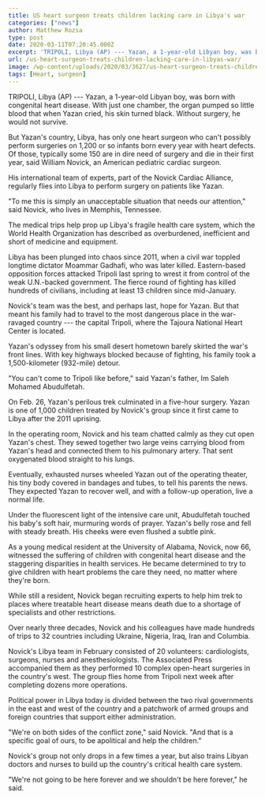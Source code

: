 ```yaml
---
title: US heart surgeon treats children lacking care in Libya's war
categories: ["news"]
author: Matthew Rozsa
type: post
date: 2020-03-11T07:20:45.000Z
excerpt: 'TRIPOLI, Libya (AP) --- Yazan, a 1-year-old Libyan boy, was born with congenital heart disease. With just one chamber, the organ pumped so little blood that when Yazan cried, his skin turned black. Without surgery, he would not survive.But Yazan''s country, Libya, has only one heart surgeon who can''t possibly perform surgeries on 1,200 or&hellip;'
url: /us-heart-surgeon-treats-children-lacking-care-in-libyas-war/
image: /wp-content/uploads/2020/03/3627/us-heart-surgeon-treats-children-lacking-care-in-libyas-war.jpg
tags: [Heart, surgeon]
---
```


TRIPOLI, Libya (AP) --- Yazan, a 1-year-old Libyan boy, was born with congenital heart disease. With just one chamber, the organ pumped so little blood that when Yazan cried, his skin turned black. Without surgery, he would not survive.

But Yazan's country, Libya, has only one heart surgeon who can't possibly perform surgeries on 1,200 or so infants born every year with heart defects. Of those, typically some 150 are in dire need of surgery and die in their first year, said William Novick, an American pediatric cardiac surgeon.

His international team of experts, part of the Novick Cardiac Alliance, regularly flies into Libya to perform surgery on patients like Yazan.

"To me this is simply an unacceptable situation that needs our attention," said Novick, who lives in Memphis, Tennessee.

The medical trips help prop up Libya's fragile health care system, which the World Health Organization has described as overburdened, inefficient and short of medicine and equipment.

Libya has been plunged into chaos since 2011, when a civil war toppled longtime dictator Moammar Gadhafi, who was later killed. Eastern-based opposition forces attacked Tripoli last spring to wrest it from control of the weak U.N.-backed government. The fierce round of fighting has killed hundreds of civilians, including at least 13 children since mid-January.

Novick's team was the best, and perhaps last, hope for Yazan. But that meant his family had to travel to the most dangerous place in the war-ravaged country --- the capital Tripoli, where the Tajoura National Heart Center is located.

Yazan's odyssey from his small desert hometown barely skirted the war's front lines. With key highways blocked because of fighting, his family took a 1,500-kilometer (932-mile) detour.

"You can't come to Tripoli like before," said Yazan's father, Im Saleh Mohamed Abudulfetah.

On Feb. 26, Yazan's perilous trek culminated in a five-hour surgery. Yazan is one of 1,000 children treated by Novick's group since it first came to Libya after the 2011 uprising.

In the operating room, Novick and his team chatted calmly as they cut open Yazan's chest. They sewed together two large veins carrying blood from Yazan's head and connected them to his pulmonary artery. That sent oxygenated blood straight to his lungs.

Eventually, exhausted nurses wheeled Yazan out of the operating theater, his tiny body covered in bandages and tubes, to tell his parents the news. They expected Yazan to recover well, and with a follow-up operation, live a normal life.

Under the fluorescent light of the intensive care unit, Abudulfetah touched his baby's soft hair, murmuring words of prayer. Yazan's belly rose and fell with steady breath. His cheeks were even flushed a subtle pink.

As a young medical resident at the University of Alabama, Novick, now 66, witnessed the suffering of children with congenital heart disease and the staggering disparities in health services. He became determined to try to give children with heart problems the care they need, no matter where they're born.

While still a resident, Novick began recruiting experts to help him trek to places where treatable heart disease means death due to a shortage of specialists and other restrictions.

Over nearly three decades, Novick and his colleagues have made hundreds of trips to 32 countries including Ukraine, Nigeria, Iraq, Iran and Columbia.

Novick's Libya team in February consisted of 20 volunteers: cardiologists, surgeons, nurses and anesthesiologists. The Associated Press accompanied them as they performed 10 complex open-heart surgeries in the country's west. The group flies home from Tripoli next week after completing dozens more operations.

Political power in Libya today is divided between the two rival governments in the east and west of the country and a patchwork of armed groups and foreign countries that support either administration.

"We're on both sides of the conflict zone," said Novick. "And that is a specific goal of ours, to be apolitical and help the children."

Novick's group not only drops in a few times a year, but also trains Libyan doctors and nurses to build up the country's critical health care system.

"We're not going to be here forever and we shouldn't be here forever," he said.
